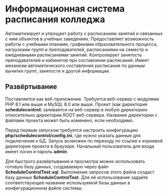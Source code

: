 # Информационная система расписания колледжа

Автоматизирует и упрощает работу с расписанием занятий и связанных с ним объектов в учебных заведениях. Предоставляет возможность работы с учебными планами, графиками образовательного процесса, нагрузками групп и преподавателей, расписаниями на семестр и ежедневными расписаниями занятий. Контролирует занятость преподавателей и кабинетов при составлении расписаний. Имеет механизм автоматического составления расписания по данным вычитки групп, занятости и другой информации.

## Развёртывание

Поставляется как веб-приложение. Требуется веб-сервер с модулями PHP 8.1 или выше и MySQL 8.0 или выше. Проект (как директория **schedulecontrol**) заливается на веб-сервер в любую директорию относительно директории ROOT веб-сервера. Название директории с файлами проекта может быть изменено, если необходимо.

Перед первым запуском требуется настроить конфигурацию **php/schedulecontrol/config.ini**, где нужно указать данные для подключения к БД. Запуск возможен по переходу по ссылке к корневой директории проекта в браузере. Начальный пользователь для входа имеет логин и пароль **admin**.

Для быстрого развёртывания и просмотра можно использовать готовую базу данных, создаваемую через файл **ScheduleControlTest.sql**. Выполнение запросов этого файла создаст базу данных **ScheduleControlTest**. Для её использования задайте соответствующее название используемой базы данных в конфигурационном файле системы.
